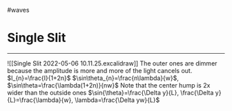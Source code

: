 #waves 
# Single Slit
---
![[Single Slit 2022-05-06 10.11.25.excalidraw]]
The outer ones are dimmer because the amplitude is more and more of the light cancels out.
$I_{n}=\frac{I}{1+2n}$ 
$\sin\theta_{n}=\frac{n\lambda}{w}$, $\sin\theta=\frac{\lambda(1+2n)}{nw}$
Note that the center hump is 2x wider than the outside ones
$\sin{\theta}=\frac{\Delta y}{L}, \frac{\Delta y}{L}=\frac{\lambda}{w}, \lambda=\frac{\Delta yw}{L}$ 